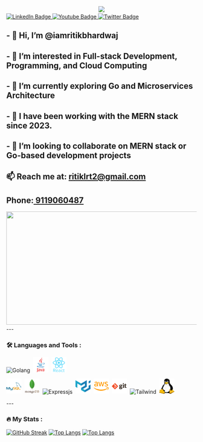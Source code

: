 <div id="header" align="center">
  <img src="https://media.giphy.com/media/M9gbBd9nbDrOTu1Mqx/giphy.gif" width="100"/>
</div>
<div id="badges">
  <a href="www.linkedin.com/in/ritik-singh-10b333227">
    <img src="https://img.shields.io/badge/LinkedIn-blue?style=for-the-badge&logo=linkedin&logoColor=white" alt="LinkedIn Badge"/>
  </a>
  <a href="www.youtube.com/@ritiksingh8268">
    <img src="https://img.shields.io/badge/YouTube-red?style=for-the-badge&logo=youtube&logoColor=white" alt="Youtube Badge"/>
  </a>
  <a href="[your-twitter-URL](https://x.com/RitikBh39652483)">
    <img src="https://img.shields.io/badge/Twitter-blue?style=for-the-badge&logo=twitter&logoColor=white" alt="Twitter Badge"/>
  </a>
</div>
<h2>
  - 👋 Hi, I’m @iamritikbhardwaj
</h2>
<h2>
  - 👀 I’m interested in Full-stack Development, Programming, and Cloud Computing
</h2>
<h2>
  - 🌱 I’m currently exploring Go and Microservices Architecture
</h2>
<h2>
  - 💼 I have been working with the MERN stack since 2023.
</h2>
<h2>
  - 💞️ I’m looking to collaborate on MERN stack or Go-based development projects
</h2>
<h2>📫 Reach me at: <a href="mailto:ritiklrt2@gmail.com">ritiklrt2@gmail.com</a></h2>
<h2> Phone:<a href="https://wa.me/9119060487"> 9119060487</a></h2>

<div align="center">
  <img src="https://media.giphy.com/media/dWesBcTLavkZuG35MI/giphy.gif" width="600" height="300"/>
</div>
---

### :hammer_and_wrench: Languages and Tools :
<div>
  <img src="https://www.svgrepo.com/show/355038/golang.svg" title="Golang" alt="Golang" width="40" height="40"/>&nbsp;
  <img src="https://github.com/devicons/devicon/blob/master/icons/java/java-original-wordmark.svg" title="Java" alt="Java" width="40" height="40"/>&nbsp;
  <img src="https://github.com/devicons/devicon/blob/master/icons/react/react-original-wordmark.svg" title="React" alt="React" width="40" height="40"/>&nbsp;

<!--   <img src="https://github.com/devicons/devicon/blob/master/icons/react/react-original-wordmark.svg" title="React" alt="React" width="40" height="40"/>&nbsp; -->
<!--   <img src="https://github.com/devicons/devicon/blob/master/icons/spring/spring-original-wordmark.svg" title="Spring" alt="Spring" width="40" height="40"/>&nbsp; -->
<!--   <img src="https://github.com/devicons/devicon/blob/master/icons/css3/css3-plain-wordmark.svg"  title="CSS3" alt="CSS" width="40" height="40"/>&nbsp; -->
<!--   <img src="https://github.com/devicons/devicon/blob/master/icons/html5/html5-original.svg" title="HTML5" alt="HTML" width="40" height="40"/>&nbsp; -->
<!--   <img src="https://github.com/devicons/devicon/blob/master/icons/javascript/javascript-original.svg" title="JavaScript" alt="JavaScript" width="40" height="40"/>&nbsp; -->
<!--   <img src="https://github.com/devicons/devicon/blob/master/icons/javascript/javascript-original.svg" title="JavaScript" alt="JavaScript" width="40" height="40"/>&nbsp; -->
  <img src="https://github.com/devicons/devicon/blob/master/icons/mysql/mysql-original-wordmark.svg" title="MySQL"  alt="MySQL" width="40" height="40"/>&nbsp;
  <img src="https://github.com/devicons/devicon/blob/master/icons/mongodb/mongodb-original-wordmark.svg" title="MongoDB" alt="MongoDB" width="40" height="40"/>&nbsp;
  <img src="[[https://github.com/devicons/devicon/blob/master/icons/react/react-original-wordmark.svg](https://imgs.search.brave.com/TPsnyIVax2_2Bk2NxtW6on8s00MLo_0d_F-QTAJxI_Q/rs:fit:500:0:0:0/g:ce/aHR0cHM6Ly9leHBy/ZXNzanMuY29tL2lt/YWdlcy9icmFuZC9s/b2dvLWRhcmsuc3Zn)](https://www.guayerd.com/expressjs-logo/)" title="Expressjs" alt="Expressjs" width="40" height="40"/>&nbsp;
  <img src="https://raw.githubusercontent.com/devicons/devicon/master/icons/materialui/materialui-original.svg" title="Material UI" alt="Material UI" width="40" height="40"/>&nbsp;
  <img src="https://github.com/devicons/devicon/blob/master/icons/amazonwebservices/amazonwebservices-plain-wordmark.svg" title="AWS" alt="AWS" width="40" height="40"/>&nbsp;
  <img src="https://github.com/devicons/devicon/blob/master/icons/git/git-original-wordmark.svg" title="Git" alt="Git" width="40" height="40"/>&nbsp;
  <img src="https://tailwindcss.com/_next/static/media/tailwindcss-mark.d52e9897.svg" title="Tailwind" alt="Tailwind" width="40" height="40" />&nbsp;
  <img src="https://github.com/iamritikbhardwaj/emp/blob/8c140c572047704e8dff7f675164ec774abeb70c/Tux.svg" title="Linux" alt="Linux" width="40" height="40"/>&nbsp;
</div>
---

### :fire: My Stats :
<!---https://github-readme-streak-stats.herokuapp.com/?user=iamritikbhardwaj--->
[![GitHub Streak](https://streak-stats.demolab.com/?user=iamritikbhardwaj)](https://git.io/streak-stats)
[![Top Langs](https://github-readme-stats.vercel.app/api/top-langs/?username=iamritikbhardwaj)](https://github.com/anuraghazra/github-readme-stats)
[![Top Langs](https://github-readme-stats.vercel.app/api/top-langs/?username=iamritikbhardwaj&layout=compact&theme=vision-friendly-dark)](https://github.com/anuraghazra/github-readme-stats)

<!---
iamritikbhardwaj/iamritikbhardwaj is a ✨ special ✨ repository because its `README.md` (this file) appears on your GitHub profile.
You can click the Preview link to take a look at your changes.
--->
